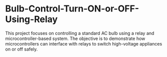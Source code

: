 # Bulb-Control-Turn-ON-or-OFF-Using-Relay
This project focuses on controlling a standard AC bulb using a relay and microcontroller-based system. The objective is to demonstrate how microcontrollers can interface with relays to switch high-voltage appliances on or off safely.
